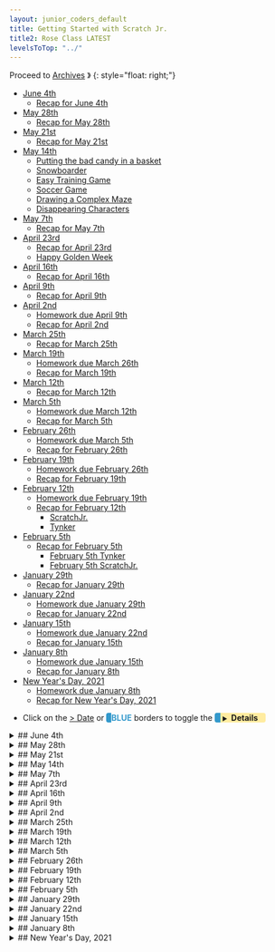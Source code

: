 ```yaml
---
layout: junior_coders_default
title: Getting Started with Scratch Jr.
title2: Rose Class LATEST
levelsToTop: "../"
---
```



Proceed to [Archives](./RoseClassNotesArchived.html) 》 
{: style="float: right;"}
<br clear="both">

<div id="toc">

* [June 4th](#june-4th)
  * [Recap for June 4th](#recap-for-june-4th)
* [May 28th](#may-28th)
  * [Recap for May 28th](#recap-for-may-28th)
* [May 21st](#may-21st)
  * [Recap for May 21st](#recap-for-may-21st)
* [May 14th](#may-14th)
  * [Putting the bad candy in a basket](#putting-the-bad-candy-in-a-basket)
  * [Snowboarder](#snowboarder)
  * [Easy Training Game](#easy-training-game)
  * [Soccer Game](#soccer-game)
  * [Drawing a Complex Maze](#drawing-a-complex-maze)
  * [Disappearing Characters](#disappearing-characters)
* [May 7th](#may-7th)
  * [Recap for May 7th](#recap-for-may-7th)
* [April 23rd](#april-23rd)
  * [Recap for April 23rd](#recap-for-april-23rd)
  * [Happy Golden Week](#happy-golden-week)
* [April 16th](#april-16th)
  * [Recap for April 16th](#recap-for-april-16th)
* [April 9th](#april-9th)
  * [Recap for April 9th](#recap-for-april-9th)
* [April 2nd](#april-2nd)
  * [Homework due April 9th](#homework-due-april-9th)
  * [Recap for April 2nd](#recap-for-april-2nd)
* [March 25th](#march-25th)
  * [Recap for March 25th](#recap-for-march-25th)
* [March 19th](#march-19th)
  * [Homework due March 26th](#homework-due-march-26th)
  * [Recap for March 19th](#recap-for-march-19th)
* [March 12th](#march-12th)
  * [Recap for March 12th](#recap-for-march-12th)
* [March 5th](#march-5th)
  * [Homework due March 12th](#homework-due-march-12th)
  * [Recap for March 5th](#recap-for-march-5th)
* [February 26th](#february-26th)
  * [Homework due March 5th](#homework-due-march-5th)
  * [Recap for February 26th](#recap-for-february-26th)
* [February 19th](#february-19th)
  * [Homework due February 26th](#homework-due-february-26th)
  * [Recap for February 19th](#recap-for-february-19th)
* [February 12th](#february-12th)
  * [Homework due February 19th](#homework-due-february-19th)
  * [Recap for February 12th](#recap-for-february-12th)
    * [ScratchJr.](#scratchjr)
    * [Tynker](#tynker)
* [February 5th](#february-5th)
  * [Recap for February 5th](#recap-for-february-5th)
    * [February 5th Tynker](#february-5th-tynker)
    * [February 5th ScratchJr.](#february-5th-scratchjr)
* [January 29th](#january-29th)
  * [Recap for January 29th](#recap-for-january-29th)
* [January 22nd](#january-22nd)
  * [Homework due January 29th](#homework-due-january-29th)
  * [Recap for January 22nd](#recap-for-january-22nd)
* [January 15th](#january-15th)
  * [Homework due January 22nd](#homework-due-january-22nd)
  * [Recap for January 15th](#recap-for-january-15th)
* [January 8th](#january-8th)
  * [Homework due January 15th](#homework-due-january-15th)
  * [Recap for January 8th](#recap-for-january-8th)
* [New Year's Day, 2021](#new-years-day-2021)
  * [Homework due January 8th](#homework-due-january-8th)
  * [Recap for New Year's Day, 2021](#recap-for-new-years-day-2021)

</div>

-   Click on the [> Date]() or <span style="color: #3399cc;  border-left: 9px solid #3399cc!important;border-radius: 4px 4px; font-weight: bold">BLUE</span> borders to toggle the <span style="background-color:#ffeca0; border-left: 10px solid #3399cc !important;border-radius: 4px 4px;"><b> &nbsp;<span style="font-size: 70%">▶︎</span>&nbsp;&nbsp;Details&nbsp;&nbsp;&nbsp;&nbsp;</b></span> 

<details markdown=1>
<summary markdown=1>## June 4th
</summary>

## June 4th

### Recap for June 4th

Swordfighting
  : Student Y continued updating his swordfighting project. After the fighters move to the side of the screen, the first two fighters approach each other to fight. We added a broadcast message block to start the sequence. 
![Imgur](https://i.imgur.com/2BLEJ6a.png){: .jsgif}


The next question is how to get the players to alternate kicks. The answer was to use a wait and an animate/wait on one character,

![Imgur](https://i.imgur.com/6JUSI6D.png){: .jsgif}

but a animate/wait and *then* a wait on the other.

![Imgur](https://i.imgur.com/IIC87a6.png){: .jsgif}


{% include tynkerprojectpage.html Name="Swordfighting" ID="https://www.tynker.com/play/sword-fight/60b09ae7a0f91e26d64634e5-947497XmM5C2icx.8pki3SEhT8bMMk" caption="We added a set rotation style and point towards blocks to make the pharaoh look at the first fighter properly." %}

Fairy Treasure Game
  : I suggested Student R add a storyline to her fairy chase game. She added an opening level to her game where the robot steals the fairy's treasure. 

{% include tynkerprojectpage.html Name="Fairy Treasure Game" ID="https://www.tynker.com/play/move-gus-web-5-24-r-0604/60ba823b2cda3f526a7b545c-643764Xtz32bt,CZA8DVWzaHI.78Ek" caption="The robot will send the fairy on an adventure in order to get her treasure back." %}

Mermaid
  : Student A continued adding code to move the candies to the baskets. 
![](https://i.imgur.com/v3ik2Cl.png){: .jsgif}
  : * The key is setting the layer to a value between 50 and 100.

{% include tynkerprojectpage.html Name="NAME" ID="https://www.tynker.com/play/mermaid-2-new-baskets-and-layers-06-04/60ba84f9d0783c791201cd79-705926XrHbQjgfTt4gfF3G0RP31DYk" caption="This time she added the code to the soda bottle." %}

Making Rain
  : Student K started on the making rain project. He was able to make the rain fall fairly easily. I challenged him to add an introductory part and turn it into more of a story.


Maze 
  : Students Y and R continued working on ScratchJr projects. Student Y worked on finding characters for his next project. Student R worked on this rather complex maze project. 

![Imgur](https://i.imgur.com/BSrB9A2.png){: .jsgif}




</details>


<details markdown=1>
<summary markdown=1>## May 28th
</summary>

## May 28th

### Recap for May 28th

Beach Project
  : Student A learned about layers to help put the bad candy in the basket.

Platform Project
  : I reviewed some corrections Student C's project, including making sure the actor costumes are centered and adding physics and gravity. I will continue to review these with her next week.

Scratch Jr.
  The scratch Jr. Prjoect of the week was The Alien Comes to Visit project. Students K, R, and Y each made different version. Here is one version by student K.

{% include imgurmp4.html link="https://i.imgur.com/YsOgS4T.mp4" %}

Move Gus
  : Student R made a lot of progress in her fairy chase project based on "Move Gus" tutorial. She finished the first level with one chaser, and moved on to level 2 with more chasers. She included a timer, and signal for when the game is over. 

{% include tynkerprojectpage.html Name="Move Gus" ID="https://www.tynker.com/play/move-gus-web-5-29/60b2b21e1664507b230992f3-831271Xrq4kW7i6RpNGEE44EC4Rvkk" caption="She also made the fairy cry when she loses. Great ideas!" %}

Swordfighting Contest
  : I reviewed with student Y some suggestions for how to bring the characters on stage using animate and glide blocks which he incorporated into his project. 

{% include tynkerprojectpage.html Name="Swordfighting Contest" ID="https://www.tynker.com/play/sword-fight-5-29/60b2b512bc5cdf551309de4c-283030XlXdAHRcsEUM2iUuyNabBkEk" caption="He also made the judge walk on stage and the the other characters separate." %}

</details>

<details markdown=1>
<summary markdown=1>## May 21st
</summary>

## May 21st

### Recap for May 21st


Candy Project
  : Student A asked how to make the bad candy look like it is IN the basket. The trick is to use a tool like pixlr to cut the basket into a front and back part. We put the front basket in different layers. Then we can put the item between the two layers. I have created the basket pieces for her, and next week we will work on the code.

Jumping Game
  : I showed them a math game (a simplified clone of a popular app). She was inspired by this to create a storyboard for her own her own jumping game. She began creating the characters and next week we will make the magic happen.



Android Chase
  : She started a project where two androids will chase a heroine. She was able to code the keyboard movements for the main actor.

{% include tynkerprojectpage.html Name="NAME" ID="https://www.tynker.com/play/move-gus-web-5-24-r/60aa99a345a06426286720d6-866713XkkZCoS6SqpokcxpgO8oVRQk" caption="Use the arrow keys to move the fairy" %}


Mario Projects
  : Some students finshed their maze projects and were able to make a first stab at the Mario project. Most were were able to make the opening screens and first screen, but some had problems making Mario jump over the gap in the third screen. Next week we will improve their jumps, and make them collect coins.

![Imgur](https://i.imgur.com/gt7YvIV.gif){: .jsgif}
  : * The first two screens work, but the jump in the last screen is still not high enough.

Sword Fighting
  : Student Y came up with an idea for his next project, a story of a sword fighting tournament. We talked about the project and he completed his script and storyboard in clas, and started creating his actors.
</details>



<details markdown=1>
<summary markdown=1>## May 14th
</summary>

## May 14th

### Putting the bad candy in a basket 

Student A wanted the bad candy to go into a basket when it was touched. We spent some time debugging this. You can see it in action if you touch the upside down candied Apple at the bottom right.

{% include tynkerprojectpage.html Name="Putting the bad candy in a basket " ID="[ID](https://www.tynker.com/play/mermaid-2/60544ed19136e31635119118-223215XnfCrPFlG.Uzqs7RrvPrrBEk)" caption=" The key block is this. <br>  ![Imgur](https://i.imgur.com/upIX1Qu.png){: .jsgif}" %}

### Snowboarder 

Here we talked about what to do when the character loses lives. We did a simple flowchart of the "if then else" on the board. If we have only one life (blank2 costume), then send the you lose message, and then go to the next (zero lives). decrease lives (next costume).

![Imgur](https://i.imgur.com/Pd8qq8R.png){: .jsgif}

### Easy Training Game
Student Y made an "easy training" game for playing shooting games. 

{% include tynkerprojectpage.html Name="NAME" ID="https://www.tynker.com/play/easy-training/609e300ab9de5956dd4d61eb-847165Xgraq9eGT1QsDX3OHJAKJ44k" caption="Use the arrow keys to move the character. Use the a key to shoot. Each actor has a different strength and health." %}

### Soccer Game

Student R made a soccer game. He used bump blocks to control the flow of the game. For example, the two black "field lines" send teh character to the "No Goal!!!" screen. If the ball hits the soccer net, the player goes to the "Goooooool!" screen. 

![Imgur](https://i.imgur.com/ub1RkeM.png){: .jsgif}

Using a yellow message block, when the black button is pushed...

![Imgur](https://i.imgur.com/mp24vC6.png){: .jsgif}
...the ball flies diagonally (the yellow blocks happen in parallel) towards the goal. The player has to choose the right moment.

![Imgur](https://i.imgur.com/xjyHMok.jpg){: .jsgif}

### Drawing a Complex Maze
Student Y really wanted to make a very complicated maze. Unfortunately one limitation in ScratchJr. is that the stage is only 20 by 15 blocks wide. I brought out the graph paper and I outlined a square of half of those dimensions. Each grid square represented 2 blocks, which is wide enough for a character to pass through. we drew the maze within these bounds on paper and then transferred them to the character.
![Imgur](https://i.imgur.com/qLmkiqU.png){: .jsgif}

Then he began making the maze game itself using buttons and message blocks to control the sprite. When finished the sprite will get a you won message if they complete the maze. Also, if the sprite touches the maze he will be sent back to the start.

![Imgur](https://i.imgur.com/rxFxUmE.jpg){: .jsgif}


### Disappearing Characters
Students K and R did a makeup class on Saturday, where we held an **introduction to Scratch** class. They worked together on a project inspired by the **Animate My Name** Tutorial.  When game starts, some characters are shown, others are hidden.

```
when gf clicked
show

when gf clicked
hide
```
{: .msb}

When the Stage is clicked, the backdrop changes and a message is sent. Some letters appear and some letters disappear. 

```
event_whenstageclicked
switch backdrop to (1 v) ::looks
broadcast (change v)

when i receive [change v]
hide

when i receive [change v]
show
```
{: .msb}

{% include turbowarp.html Name="Disappearing Names" ID="530893183" caption="Next week they will make the letters reappear." %}


</details>


<details markdown=1>
<summary markdown=1>## May 7th
</summary>

## May 7th


### Recap for May 7th

Tynker
  : Today I introduced the following project demonstrating how to use animate blocks and idle blocks so that speech is natural. 

The key to this was using an Animate block paired with "time-consuming" blocks (like wait, glide, or say) that has the same duration.

![Imgur](https://i.imgur.com/MQlWOxn.png){: .jsgif}
  : * The animation lasts for 4 seconds, and the say, glide, and wait take up 4 seconds.

{% include tynkerprojectpage.html Name="Animate and Idle blocks" ID="https://www.tynker.com/play/walking-and-talking-with-animate-with-odd-characters/6097b882c3e2144ace08f576-820002XqrMo2SwyZj..a7Nj6z7Dc4k" caption="Click the actors to see them in action. You can see the code above in action when the second actor moves back from the center. The fourth and fifth actors were for kids to code themselves, and they worked individually on this. The kids also mischievously enjoyed adding new characters, like dinosaurs, to my project while I wasn't looking. " %}



Scratch Jr.
  : Student K worked on making a path maze from a linear maze. He added the idea of moving cars to make the game more challenging!

![Maze](https://i.imgur.com/fdoZqNB.gif){: .jsgif}
  : * Watch out for traffic!

</details>


<details markdown=1>
<summary markdown=1>## April 23rd
</summary>

## April 23rd

### Recap for April 23rd

ScratchJr
  : The project this week was a maze game. 

![Imgur](https://i.imgur.com/PCrNSUO.gif){: .jsgif}

Straight Lines
  : One key skill for this is knowing how to make straight lines, as described in the [Dragon Maze](../lessons/DragonMazept1.html). 
  
1. First click the select arrow and then click a line. 
2. The line will appear with dots. 
3. Click on a dot to remove it. 
4. Remove all the dots except 2 to make a perfectly straight line. 
5. Drag 2 dots directly over each other to make a sharp corner. 
6. Drag the dots around to modify the path of the line. 
7. Using a set of lines, make a maze.

![the path of a line in the background](./images/2020-04-13/linearPaths.png){: .bordered width="300px"}

Today I really emphasized step 5, to make a sharp corner. Student Y became very ambitious in his maze and it had long lines, with lots of twists and spirals. This required precision handling of all the dots, and counting the dots needed. I thought this would be discouraging, especially because he wasn't using a stylus, but just his finger. But in the end he kept at it and worked very hard to get what he wanted. Great Job! 

Student K finished his maze and moved on to making the [Dragon Maze](../lessons/DragonMazept1.html). He also worked on. 

Student R was also able to complete the maze, and had a lot of fun adding music.

Exploring Tynker
  : Student Y spent today's class exploring various tutorials and projects looking for his next project to complete. He seems to have settled on make a comic strip project.

Beach Project
  : Student A continued working on her Beach project. She realized that is was a bit hard to get to some of the candy, so she started working on making a basket that the candy could go in when you collect it. We chose a basket image from Google, and used [Pixlr](pixlr.com) to remove the background. Then we inserted it into the project.

![Imgur](https://i.imgur.com/juFElCI.png){: .bordered height="300px"}

{% include tynkerprojectpage.html Name="Beach Project" ID="https://www.tynker.com/play/mermaid-2-revised/6083e6babce7316a2c7167de-564164XpgMLsXuzFhi8BJS.JfT3n4k" caption="A mockup of the **Beach Project** in action. When she hits the good candy, the bad candy disappears and the good candy goes to the basket. She goes back to the starting point." %}

Snowboarder
  : For the snowboarder project, student C continued working on a "life" system for kids. When a player collects bad candy, she loses one life. Before she was using separate actors for each life, and I suggested making each life be a costume. That way she can use the "next costume" block to keep score.  This is a simple alternative to using variables.

![Imgur](https://i.imgur.com/gvDFoZI.png){: .bordered width="300px" }

### Happy Golden Week

Here is some fun to wish everyone a wonderful golden week. Watch it to the end!!

{% include youtubelazy.html  videoID="dOxlEwX9lbA" %}

See you after the holiday.

</details>



<details markdown=1>
<summary markdown=1>## April 16th
</summary>

## April 16th


### Recap for April 16th

ScratchJr.
  : Kids continued work on last week's project, and started the new project of the week.

One kids continued working on the cat crossing project, to make it diagonal. Then I introduced this week's project, based on Flappy Bird.

![Imgur](https://i.imgur.com/ThWtzp3.gif){: .jsgif}

The student then started work on the flappy bird project. 

Another kid made a rocket project. We worked on how to switch screen, and how to return to a screen with the rocket in the right place. He came up with the idea of making a copy of the original screen to go to. Then I taught him about the 3 types of mazes and how to make straight lines. He made a simple maze project

![Imgur](https://i.imgur.com/fCLJ9WX.gif){: .jsgif}

Another child created a simple beach project that shows an understanding of the bump and touch actor blocks.

![Imgur](https://i.imgur.com/McY18mJ.gif){: .jsgif}

tynker
  : Kids finished the projects they were working on, and are now choosing their next project.

One child finished his **maze and villian training** project. We worked detecting when a character is a certain distance away before giving a message.

![Imgur](https://i.imgur.com/2MajNEI.png){: .jsgif}

And he worked on giving the actors the right health and lives to make the game interesting. Here is how it ended up:

{% include tynker.html Name="maze and villian training" ID="607a7245692178069c5fc0e1" %}

</details>


<details markdown=1>
<summary markdown=1>## April 9th
</summary>

## April 9th


### Recap for April 9th

Today students were very creative in coming up with their own ideas and solutions to problems. This is an important step in avoiding getting stuck or frustrated.

Beach Project: Making Candy Disappear
  : Continuing from last week, one student came up with what do when the good candy was found. Her idea which was for two of the good candies have all the bad candies disappear. This helped her learn how to use messages and how to broadcast a message and how to hide AKA disappear a character. We also worked on making the character a bit smaller, otherwise there is no way to win the game!!



Beach Project: Moving hearts offscreen
  : Another child worked on making hearts appear. To get the hearts to disappear again after a few seconds she had to learn about screen coordinates. THe student is now working on giving the player lives.


Undocumented Tynker "bug": The bad guy that would not die
  : Another student's Tynker project had a bad guy that would not die. He would reappear even though he was programmed to have only one life. The solution turned out, in an undocumented "feature" that the properties block needs to be part of the same block that has the run and set up character block. Once we fixed this, the program worked!

![Imgur](https://i.imgur.com/dtQjCEH.png){: .jsgif}

{% include giphy.html link="https://media.giphy.com/media/b63kqfVWSj0Rq0zaJK/" %} 

![Imgur](https://i.imgur.com/5oQ9VP2.png){: .jsgif}

{% include giphy.html link="https://media.giphy.com/media/5E5kBZ15XalZQPsYkV/" %} 


ScratchJr. Chicken Crossing beginning steps
  : Some beginner students are interested in doing the chicken crossing project that some more advanced students are doing. Lat week they had made interesting houses and characters for the project. This week, we worked on teaching them how to make characters the right size and run across the screen in different ways using the movement blocks. We also  how to use an infinite loop how to use a bump block and a touch block to start the chicken moving. The kids also worked on their own exploring various blocks.

ScratchJr. Chicken Crossing advanced steps
  : A more advanced student worked very hard on an alternate version of the chicken crossing game. The goal this time was to make the roads diagonal. After the basic idea (parallel code blocks) was explained, this student was able to create this project all by himself which was quite an achievement. One problem was making the characters move across the screen because the screen is not square. We didn't quite solve this problem, but we explored alternatives.
  
Tynker: Using a loop to change the size of a character
  : another pupil working on Tynker had a question about how to make a character get larger. We used a loop to change the size of the character and a wait block to make the animation effect visible. In the end, though, she decided to just have the character get larger in one big jump.

</details>

<details markdown=1>
<summary markdown=1>## April 2nd
</summary>

## April 2nd

### Homework due April 9th

### Recap for April 2nd 

ScratchJr.
  : We did an introductory class for some new students focusing on using the image editor. For other ScratchJr. students, this week's project was a **Chicken Crossing** game. 

Chicken Crossing
  : In this classic game, click the chicken and get past the cars. Our version includes several levels. 

{% include giphy.html link="https://media.giphy.com/media/4GOIrt8uOxBKfyp4FG/" %} 

One student was able to recreate the project pretty well just by watching it run. The chicken gets across in stages, which adds challenge. Nice project.

{% include giphy.html link="https://media.giphy.com/media/DDDMOrtKeBEyue6KVF/" %} 

The project itself is simple, using just a few blocks

![Imgur](https://i.imgur.com/mSFmW1f.png){: .jsgif}

![Imgur](https://i.imgur.com/EiEUFxA.png){: .jsgif}

but gives good practice in reusing code and also has many opportunities for variations. For example, the occasional back-step in the truck code adds a bit of challenge. 

Tynker
  : In Tynker, the **Beach Project** and variations made some headway.

Snowboarder
  : One student is working on a variation of the Beach Project where a snowboarder finds candy on the slopes. She was able to make the snowboard move, and is working on making the snowboarder react to the good and bad candy.

![Imgur](https://i.imgur.com/FAIBe6b.png){: .jsgif}

Mermaid
  : Another student is working on sending messages when her mermaid touches the candy. When she touches the bad candy, she goes back to her home place. 

![Imgur](https://i.imgur.com/CLIhAFX.png){: .jsgif}

![Imgur](https://i.imgur.com/f0NOMxL.png){: .jsgif}

She has also added code for the good candy. 

![Imgur](https://i.imgur.com/U3znAKq.png){: .jsgif}



</details>

<details markdown=1>
<summary markdown=1>## March 25th
</summary>

## March 25th


### Recap for March 25th


ScratchJr.
  : Today I introduced the Walking Cat Project to one student. It has a walking cat, infinite motion, lots of waits to control timing, messages to control the action and make a conversation, bringing together skills students have learned recently.

![Imgur](https://i.imgur.com/uumIRpL.gif){: .jsgif}

Tynker
  : Today students worked mostly on tutorials. One student had a problem with the cake decoration game because her stamp didn't seem to work. This was likely due to a bug in Tynker on iPads, and not the student's code, which was correct. Working together on it did give her a chance to experience debugging and testing.




</details>


<details markdown=1>
<summary markdown=1>## March 19th
</summary>

## March 19th

### Homework due March 26th

Assigned individually.

### Recap for March 19th

Tynker
  : Students worked on tutorials and continued the Beach Project
  
One student new to Tynker continued doing tutorials. She needed some help understanding loops, and pointing in directions. 
  
Another continued the Beach project. She had originally made the main character test to see if she touched the candies. It turned out that this did not work, probably due to a bug in Tynker, so we came up with a new algorithm (good practice), have the candies test to see if they are touching the main actor. 

![Imgur](https://i.imgur.com/cndgFaq.png){: .jsgif}

This worked! Though a bit of a detour, it did give the student lots of practice with getting the blocks and moving them to place, which for this student was very useful. At the end, we decided to make the actor return to the home place if she touches a bad candy, using messages.

![Imgur](https://i.imgur.com/M84P92K.png){: .jsgif}

![Imgur](https://i.imgur.com/ZvMJ9kh.png){: .jsgif}

ScratchJr.
  : The project of the day was a Mario Type game. The main actor has to jump over blocks that approach from the side of the screen. First we make a loop that moves clouds across the screen, with a wait before they reappear at the other side. We then use this to make the blocks approach the actor. 

First, the student shared a project they had done for homework, based on last week's project.

{% include giphy.html link="https://media.giphy.com/media/0hnqrS7nrT61XqF5cD/" %} 


Then I walked the student through all the steps for the project of the day, and the student made their own version. 

{% include giphy.html link="https://media.giphy.com/media/38GldpYjDiuKICGMPC/" %} 

</details>


<details markdown=1>
<summary markdown=1>## March 12th
</summary>

## March 12th

### Recap for March 12th

Tynker
  : Great progress today as most students worked on variations of the Beach game.
 
One student worked on moving the main character with keypresses, and sending and receiving messages. Then she learned how to detect if characters are touching.

![Imgur](https://i.imgur.com/jq0Go4b.png){: .jsgif}

Another student created an interest "Dropping Hearts" effect when the characters was touched. This involved sending a message to both the actor touched and to the cherry effect.

![Imgur](https://i.imgur.com/4wKLNzp.png){: .jsgif}

![Imgur](https://i.imgur.com/0mYeOgd.png){: .jsgif}

We also talked about how to make the motions smoother or faster or longer.


![Imgur](https://i.imgur.com/rkUtxc2.png){: .jsgif}

Students needing review worked with the tutorials including one student who moved up from ScratchJr. to Tynker today.

Scratch Jr.
  : Today we worked on a Kimetsu No Yaiba Sword Game. Just from watching the project once, the student  was able to figure out how to recreate it. 

![Imgur](https://i.imgur.com/aVzfo9T.gif){: .jsgif}
  : * A basic Kimetsu no Yaiba Sword game. Note that the arrows move the actor, and also keep the actor on screen. When the sword hits, the actor says hit.


</details>


<details markdown=1>
<summary markdown=1>## March 5th
</summary>

## March 5th

### Homework due March 12th

Keep working on your project, or try a new project

### Recap for March 5th


ScratchJr.
  : We continued working on the Beach Game project, and I introduced a new Sword Game.

For the beach project, one student made a project around finding a starfish. She had an opening screen, two game play screens and a final screen. She was able to complete a basic game where a rabbit uses buttons to move the rabbit towards a starfish. A bump block then has the starfish say you found me, and used messages in both the buttons and when the starfish is found. Then the rabbit finds the starfish hidden in some igloos while being watched by polar bears. 

![beach game](https://i.imgur.com/L2WWft4.gif){: .jsgif}

This was a great effort with a lot of independent work. I suggested adding instructions for the user as to how to use the game and transitions between the screens, and she worked on that.

The other student combined a story and a game. The main story is about a horse and man. The horse kicks away a rabbit and then challenges the man to a game to see who can find an apple first. At this point the game begins. The horse finds the apple first and wins a soccer ball. This was a great combination. The game came with a working set of buttons to move the horse and the man. It was a good use of say blocks, message blocks, scene change blocks, mostly done independently without much assistance. I helped with some of the logic, so that the horse announces he is the winner AFTER he gets the apple, not before.

Tynker:
  : This week kids continued and finished work on the beach game/candy hunt project. 
  
Some kids started with setting up the main hero's movement, either with **move** blocks or **change** blocks.

![Imgur](https://i.imgur.com/sLIBfBn.png){: .jsgif}

![Imgur](https://i.imgur.com/fLRNUjA.png){: .jsgif}

Some moved on to getting the program to sense when the candy is found.

![Imgur](https://i.imgur.com/AvvrbH5.png){: .jsgif}

We will look at this more closely next class.

</details>

   
<details markdown=1>
<summary markdown=1>## February 26th
</summary>

## February 26th

### Homework due March 5th

Work on the Beach Candy Game

### Recap for February 26th

Today we focused on planning. As a group, the class came up with a project. 

<style>
ol li ul li ol {
    margin-bottom: 0px;
</style><!-- fixes bad spacing here -->
1. First we decided on the type fo project, a game. 
2. Setting: The beach
3. Story/Goal: Find and collect candy hidden in the sand.
4. Actors/Actions:
   * Protagonist(s) ("Good guys"): Sheep walks, jumps, digs, picks things up 
   * Antagonist(s) ("Bad guys"): 
      1. Insect attacks and bites 
      2. Skunk sprays 
   * Macguffins (sought-for items) 
      1. Good Candy give points: 
         * Lollipops
         * Chocolate
         * Gummy Bears
         * Cookies
         * Hi-chew
         * Hot Chocolate
      2. Bad Candy loses points, or send actor back to beginning. 
         * old shoes
         * old chocolate
         * smelly socks
         * smelly lollipop
         * coffee

The kids then started working on programming it. So far, the project is a simplified, modified version of the above.

ScratchJr.
  : The game was simplified for ScratchJr. For the protagonist, we used a little girl, for the antagonist, we used an Elephant, and for the MacGuffin we used starfish. In addition, we could only have one piece of candy on the screen.

In Scratch Jr. the kids also needed to make a way for the actor to move, so we repeated the control buttons using messages, as we had done  in the **Race To the Finish** project [a few weeks ago](http://localhost:4000/junior_coders/0c23f5f29d83139f13fc32a19c49dee01bfcd93f/class_notes_lessons/RoseClassNotes.html#february-5th).

From there, we use bump blocks on the starfish, so that when the girl touches the starfish, the start fish says something, and then we move to the next screen.

The project is underway and should be completed next week.

Tynker
  : In Tynker the focus was on choosing actors. 

Kids worked on making the characters the right size and placing them in various places.

Some kids started coding movement using **when key pressed** blocks

![Imgur](https://i.imgur.com/sLIBfBn.png){: .jsgif}

The **did I touch** function block in the repeat block means we have to test to see if the girl had found (is touching) the candy each time we move. We replace it with the following **if touching?** block:

![Imgur](https://i.imgur.com/TMK8ey7.png){: .jsgif}

This sends a message to the "candy" touched. (The break stops the motion of the girl.) The candy gets the message and reacts.

![Imgur](https://i.imgur.com/JubN3mw.png){: .jsgif}

We will work on this next week.

</details>

<details markdown=1>
<summary markdown=1>## February 19th
</summary>

## February 19th

### Homework due February 26th

Keep working on your projects

### Recap for February 19th

ScratchJr.
  : Today in ScratchJr. we worked on the the 3 little pigs story. This involves all the skills we have been working on so far, especially sending messages and all the movement and control blocks.

I showed the kids the sample project, which was derived from a student project done last year.

![Imgur](https://i.imgur.com/MpHYbr7.gif){: .jsgif}

After a brief explanation, one student turned this out, with barely any help from me. 

![Imgur](https://i.imgur.com/HpMWoZk.gif){: .jsgif}

Impressive job!

The second part of the project was to retell any well-known story. One child asked how to make it appear as if a character were walking, and I showed her a simple trick of moving the background instead of the character to give the appearance of movement:

![Imgur](https://i.imgur.com/pgtMPZB.gif){: .jsgif}

Tynker
  : In Tynker one student continued a whirlwind tour of sample projects. She spent some time working with the characters in the Animation Board project, but it was a bit difficult, so she settled on the Underwater Arcade. 

<iframe width="100%" height="408" src="//www.tynker.com/ide/embedded?p=602f727721db5e499a719fd9&controls=true&autostart=false" frameborder="0" allowfullscreen></iframe>{: .jsgif}

In this project, her challenge was to make the fish move down. Unfortunately she had put the loop in the wrong place

![Imgur](https://i.imgur.com/nFhPH7E.png){: .jsgif}

but after some work she was able to debug it.

![Imgur](https://i.imgur.com/Y0Ck96Y.png){: .jsgif}

</details>


<details markdown=1>
<summary markdown=1>## February 12th
</summary>

## February 12th

### Homework due February 19th

Keep working on knock knock jokes.

### Recap for February 12th

Today I taught kids about [Knock Knock Jokes](../lessons/KnockKnockJokes.html) and [Bad Jokes](../lessons/JokesForBadJokes.html) 


#### ScratchJr.

For the ScratchJr. kids, I showed them the project below, and then they worked to create it themselves. They then added their own screens with more jokes.

This is the joke I started with. Notice the color of the [**Send and Receive Blocks**{: style="color: darkgreen;background-color: yellow"}]. 

A: [**Green Flag**{: style="color: darkgreen;background-color: yellow"}] Knock Knock [**Send ORANGE**{: style="color: orange;background-color: yellow"}]
<br>B: [**Receive ORANGE**{: style="color: orange;background-color: yellow"}] Who's there? [**Send BLUE**{: style="color: blue;background-color: yellow"}]

A: [**Receive BLUE**{: style="color: blue;background-color: yellow"}] Wooden Shoe [**Send GREEN**{: style="color: green;background-color: yellow"}]
<br>B: [**Receive GREEN**{: style="color: green;background-color: yellow"}] Wooden Shoe who? [**Send PURPLE**{: style="color: purple;background-color: yellow"}]

A: [**Receive PURPLE**{: style="color: purple;background-color: yellow"}] Wooden Shoe like me to tell you another joke? 
<br />&nbsp;&nbsp;&nbsp;&nbsp;&nbsp;= *(Wouldn't you like me to tell you another joke?.)*

Here is what the code looks like for A in ScratchJr. 

![Knock Knock Jokes](https://i.imgur.com/KfBCiVd.jpg){: .jsgif}

And how it looks when running:

![Knock Knock Jokes ](https://i.imgur.com/rHDO8RZ.gif){: .jsgif}

#### Tynker 

For the tynker group, I did the same joke and basic project. We used different blocks though. Here is the first (Germy) actor's code:

![Imgur](https://i.imgur.com/tnZ34QJ.png){: .jsgif}

This is what the final project will look like.

<iframe width="100%" height="408" src="//www.tynker.com/ide/embedded?p=602608f13fa97e46070d6e5f&controls=true&autostart=false" frameborder="0" allowfullscreen></iframe>{: .jsgif}

The kids started working on it but it was a bit more difficult that in ScratchJr. We'll work on it some more next week.
</details>


<details markdown=1>
<summary markdown=1>## February 5th
</summary>

## February 5th

### Recap for February 5th

#### February 5th Tynker

Tutorials
  : One student started out on tutorials but then decided to try the cake decorating project. In the project there are various kinds of icing we can put on a cake. We walked through the code step by step together for the first few types of icing. She was very focused and learned a lot. By the time we were done she was able to code new icing by herself and her homework is to finish the project.

Fruit Frog
  : One student spent her time exploring various projects tutorials. Some of them needed explanation and I sat with her to show her what was involved. One of the projects she did was "Fruit Frog" where a frog prince eats fruit with its tongue. She changed the frog to a lizard, but had to add some code to make the lizard show up and be the right size.

![Imgur](https://i.imgur.com/Dfucwx2.png){: .jsgif}

<iframe width="100%" height="408" src="//www.tynker.com/ide/embedded?p=601cf9ba6b35d11ad000957e&controls=true&autostart=false" frameborder="0" allowfullscreen></iframe>
{: .jsgif}


"walking guy" Game
  : One student continued working on her "walking guy" Game. She needed a little help figuring out how to add a new character. She really enjoyed trying to make the fairy escape from all the villains.
  
#### February 5th ScratchJr. 

Race to the Finish
  : Today's ScratchJr. project was a variation of the race to the finish project. This served as a gentle introduction to using messages and making buttons. They both make a lot of progress but had a bit to finish for homework.
  
![Screen 1 of Race to the Finish](./scratchProjects/Images/Y1R25RaceToTheFinish/Story/Y1R25RacetotheFinish.gif "Screen 1 of Race to the Finish"){: .jsgif}

![Screen 2 of Race to the Finish](./scratchProjects/Images/Y1R25RaceToTheFinish/Game/Y1R25RacetotheFinishGame.gif "Screen 2 of Race to the Finish"){: .jsgif} 


</details>


<details markdown=1>
<summary markdown=1>## January 29th
</summary>

## January 29th


### Recap for January 29th

Technical problems

  : Today class was a bit hectic. Some students have been using new computers and some still have some technical problems with them, such as logging in a getting internet. We also had a trial student.

ScratchJr.
  : Today's project was an animate your name project. Kids did a great job with it. They added their own name or other word as characters and created movements with both the green flag and for touch actions.

{% include giphy.html link="https://media.giphy.com/media/2XTcSuvEVm8vnnax17/" %} 

{% include giphy.html link="https://media.giphy.com/media/DuIY2c4LLWB7OQZN4z/" %} 


Tutorials
  : Some students are still working on tutorials. Using loops is still challenging, so we worked together on that. 


Walking Guy
  : One student discovered how to make a basic Platformer game and explored making different characters.

Peep Nature Walk
  : A student came up with a story about going shopping Peep Nature Walk. Today she worked mostly on deciding the layouts and actors and she drew a basic background for the store and we ended at the point where we could begin adding this to her project.


</details>


<details markdown=1>
<summary markdown=1>## January 22nd
</summary>

## January 22nd

### Homework due January 29th

### Recap for January 22nd


ScratchJr.
  : We looked at some sample projects, and students copied and modified the projects.
  : For example, an aquarium with various fish that moved in various ways. The student worked carefully to make two characters move in sync. 
  : Another student used the touch block to make the player choose between two different levels. 

Cake Decorator
  : Student worked on a cake decorator project. This ```when actor clicked :: events hat ```{: .msb}  block selects the icing to put on the cake by changing the "stamper" costume. The student wanted to be able to unselect the icing, which involved a bit of complicated code. To get a little more understanding of if statements, the student continued working on some releavant Barbie tutorials.

![Imgur](https://i.imgur.com/qAkHe4F.png){: .jsgif}

Christmas Project
  : Work continued on the Christmas Project. The student learned how to make say blocks a little more interesting.

![Imgur](https://i.imgur.com/jM9OJIg.png){: .jsgif}

Peep Nature Walk
  : Another student explored a couple of projects. Then she worked a bit on the Peep nature walk project. She changed the appearance one on of the characters, and her homework is to make a plan to continue the story.

![Imgur](https://i.imgur.com/hEeM8SV.png){: .jsgif}

</details>

<details markdown=1>
<summary markdown=1>## January 15th
</summary>

## January 15th

### Homework due January 22nd

### Recap for January 15th

New Students and ScratchJr.
  : Two students joined our class today, and we continued with the introduction to ScratchJr from their trial lesson. We reviewed their homework project, and then did a basic review of the purple, green and orange blocks. At this point I challenged them to explore freely what they could do with the blocks they knew at this point, and this is their homework for next week. In class one project was notable for making three characters move together in unison and stopping at the edge of the screen. 

{% include giphy.html link="https://media.giphy.com/media/FiuZiSeoLwol7qoqY9/" %} 

Knock Knock Jokes
  : After doing many tutorials in Tynker, one girl started to work on a basic project, a knock knock joke project. She decided she wanted to change the stock actor the project came with, and got very excited at all the characters, especially the mermaids, that are available in the media library. After exploring this for a while she asked if we could make the Mermaid King's flippers move as if he were swimming. This is actually hard to do in Tynker, but I walked through the simple cut, paste, and rotate actions that are part of partially creating that effect. She also made some other modifications to the Mermaid King, like changing the color of his sword.

Tutorials
  : Lastly, another student worked independently on finishing up the Barbie Pets Tutorial, and continuing on a Christmas-themed project. She had a small question about one section of the tutorial, but eventually got it. The ability to work independently is a sign of increased confidence and mastery.



</details>


<details>
<summary>## January 8th
</summary>

## January 8th

### Homework due January 15th

Keep working on tutorials or projects

### Recap for January 8th


Kids were very motivated today, and worked hard.

Tutorials
  : Barbie tutorials are a lot of fun. One child worked very hard on a barbie pet tutorial. One challenge she had was understanding repeat blocks. Instead of walking then jumping then walking then jumping then walking then jumping, we can just repeat the walk-jump three times. I used some playing cards to map out the differences, and suddenly, "click", she got it. It's a big step, because loops are, of course, a central concept in coding. 
  
  : The student then went on to create a new project and created  characters. C
  
  : Another student also working through tutorials had some issues using the trackpad on her new computer. Using the trackpad is  probably worth a lesson, and maybe I will spend some time on it next week.

Making characters bigger. 
  : Several students asked about how to make Smaller too.  
  
Birthday card
  : Lastly, one student Lucy made a birthday card for her mom that came out really well. Based on a tutorial project, she changed the background, and the costumes of various characters, including drawing her own birthday present, and recording a birthday song. We also worked together to make the present hop along the bottom of the screen. We used some of the ideas from last class about x and y position to figure out where the present would glide to to make it look like it was jumping. This included working out how many times it would jump to get across the screen, and how to jump back to the other side. Of course, I made a **classic mistake** of forgetting that the x and y position change after each step, so I have to calculate the **relative** position, but the exercise was worth it. Here is the final project:

<iframe width="100%" height="408" src="//www.tynker.com/ide/embedded?p=5ff8069b2220644dd30ca6fa&controls=true&autostart=false" frameborder="0" allowfullscreen></iframe>

Here is the code for the jumping birthday present.

![jumping birthday present](https://i.imgur.com/3iEIdJq.jpg){: .jsgif}

</details>


<details>
<summary>## New Year's Day, 2021
</summary>

## New Year's Day, 2021

### Homework due January 8th

Keep working on your individual projects. 

### Recap for New Year's Day, 2021

Today, instead of working on individual projects, we worked on a basic tutorial that leads to a keyboard-based game. The tutorial focuses on:

x, y, and positive and negative numbers,
  : because these a core concepts, we spent a lot of time learning about the four quadrants, and how to tell where an actor or the mouse is.

"go to" versus "glide"
  : go to magically transports the actor to the new position, "glide" moves through the intervening space.


<iframe width="660" height="408" src="//www.tynker.com/ide/embedded?p=5fe9dd92fc762c07fc1acfd0&controls=true&autostart=false" frameborder="0" allowfullscreen></iframe>
{: .jsgif }

<https://www.tynker.com/play/block-heads-version-2-partially-completed/5fe9dd92fc762c07fc1acfd0-788525XlWhzbbxd4ml.IpdPRLJ3Xsk>


In the games, kids collect coins by moving or gliding the actor to places in different quadrants. Once they understood the concepts above, they have to code the correct blocks. The only way to collect some blocks is by gliding, and others they need "go to" for. They also have to work out which position is in which quadrant. 

At first, these mathematical ideas are a bit challenging, but once they could see how it played in a real game they really understood it, and were able to work out the correct blocks all by themselves. A job well done!!

</details>

